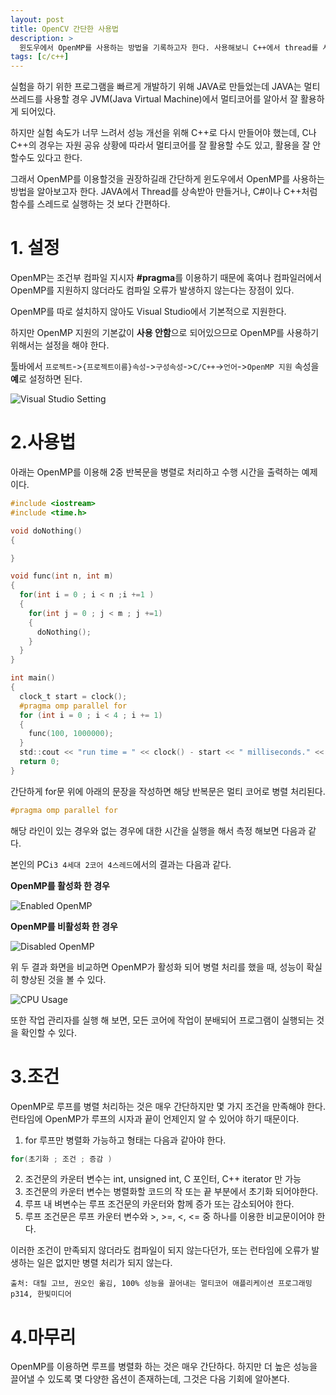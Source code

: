 ```yaml
---
layout: post
title: OpenCV 간단한 사용법
description: >
  윈도우에서 OpenMP를 사용하는 방법을 기록하고자 한다. 사용해보니 C++에서 thread를 사용하는 것 보다 간편하다.
tags: [c/c++]
---
```

실험을 하기 위한 프로그램을 빠르게 개발하기 위해 JAVA로 만들었는데 JAVA는 멀티 쓰레드를 사용할 경우 JVM(Java Virtual Machine)에서 멀티코어를 알아서 잘 활용하게 되어있다.

하지만 실험 속도가 너무 느려서 성능 개선을 위해 C++로 다시 만들어야 했는데, C나 C++의 경우는 자원 공유 상황에 따라서 멀티코어를 잘 활용할 수도 있고, 활용을 잘 안할수도 있다고 한다.

그래서 OpenMP를 이용할것을 권장하길래 간단하게 윈도우에서 OpenMP를 사용하는 방법을 알아보고자 한다.
JAVA에서 Thread를 상속받아 만들거나, C#이나 C++처럼 함수를 스레드로 실행하는 것 보다 간편하다.
# 1. 설정
OpenMP는 조건부 컴파일 지시자 **#pragma**를 이용하기 때문에 혹여나 컴파일러에서 OpenMP를 지원하지 않더라도 컴파일 오류가 발생하지 않는다는 장점이 있다.

OpenMP를 따로 설치하지 않아도 Visual Studio에서 기본적으로 지원한다.

하지만 OpenMP 지원의 기본값이 **사용 안함**으로 되어있으므로 OpenMP를 사용하기 위해서는 설정을 해야 한다.

툴바에서 `프로젝트`->`{프로젝트이름}속성`->`구성속성`->`C/C++`->`언어`->`OpenMP 지원` 속성을 **예**로 설정하면 된다.

![](https://skaiblue.github.io/assets/img/posts/c/openmpguid/1.png "Visual Studio Setting")

# 2.사용법
아래는 OpenMP를 이용해 2중 반복문을 병렬로 처리하고 수행 시간을 출력하는 예제이다.

```c
#include <iostream>
#include <time.h>

void doNothing()
{

}

void func(int n, int m)
{
  for(int i = 0 ; i < n ;i +=1 )
  {
    for(int j = 0 ; j < m ; j +=1)
    {
      doNothing();
    }
  }
}

int main()
{
  clock_t start = clock();
  #pragma omp parallel for
  for (int i = 0 ; i < 4 ; i += 1)
  {
    func(100, 1000000);
  }
  std::cout << "run time = " << clock() - start << " milliseconds." << std::endl;
  return 0;
}
```

간단하게 for문 위에 아래의 문장을 작성하면 해당 반복문은 멀티 코어로 병렬 처리된다.
```c
#pragma omp parallel for
```
해당 라인이 있는 경우와 없는 경우에 대한 시간을 실행을 해서 측정 해보면 다음과 같다.

본인의 PC`i3 4세대 2코어 4스레드`에서의 결과는 다음과 같다.

**OpenMP를 활성화 한 경우**

![](https://skaiblue.github.io/assets/img/posts/c/openmpguid/2.png "Enabled OpenMP")

**OpenMP를 비활성화 한 경우**

![](https://skaiblue.github.io/assets/img/posts/c/openmpguid/3.png "Disabled OpenMP")

위 두 결과 화면을 비교하면 OpenMP가 활성화 되어 병렬 처리를 했을 때, 성능이 확실히 향상된 것을 볼 수 있다.

![](https://skaiblue.github.io/assets/img/posts/c/openmpguid/4.png "CPU Usage")

또한 작업 관리자를 실행 해 보면, 모든 코어에 작업이 분배되어 프로그램이 실행되는 것을 확인할 수 있다.

# 3.조건
OpenMP로 루프를 병렬 처리하는 것은 매우 간단하지만 몇 가지 조건을 만족해야 한다. 런타임에 OpenMP가 루프의 시자과 끝이 언제인지 알 수 있어야 하기 때문이다.

1. for 루프만 병렬화 가능하고 형태는 다음과 같아야 한다.
```c
for(초기화 ; 조건 ; 증감 )
```
2. 조건문의 카운터 변수는 int, unsigned int, C 포인터, C++ iterator 만 가능
3. 조건문의 카운터 변수는 병렬화할 코드의 작 또는 끝 부분에서 초기화 되어야한다.
4. 루프 내 벼변수는 루프 조건문의 카운터와 함께 증가 또는 감소되어야 한다.
5. 루프 조건문은 루프 카운터 변수와 >, >=, <, <= 중 하나를 이용한 비교문이어야 한다.

이러한 조건이 만족되지 않더라도 컴파일이 되지 않는다던가, 또는 런타임에 오류가 발생하는 일은 없지만 병렬 처리가 되지 않는다.

`출처: 대릴 고브, 권오인 옮김, 100% 성능을 끌어내는 멀티코어 애플리케이션 프로그래밍 p314, 한빛미디어`

# 4.마무리
OpenMP를 이용하면 루프를 병렬화 하는 것은 매우 간단하다. 하지만 더 높은 성능을 끌어낼 수 있도록 몇 다양한 옵션이 존재하는데, 그것은 다음 기회에 알아본다.

